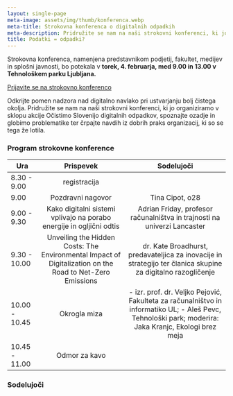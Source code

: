 ```yaml
---
layout: single-page
meta-image: assets/img/thumb/konferenca.webp
meta-title: Strokovna konferenca o digitalnih odpadkih
meta-description: Pridružite se nam na naši strokovni konferenci, ki jo organiziramo v sklopu akcije Očistimo Slovenijo digitalnih odpadkov, spoznajte ozadje in globimo problematike ter črpajte navdih iz dobrih praks organizacij, ki so se tega že lotila.
title: Podatki = odpadki?
---
```

Strokovna konferenca, namenjena predstavnikom podjetij, fakultet, medijev in splošni javnosti, bo potekala v **torek, 4. februarja, med 9.00 in 13.00 v Tehnološkem parku Ljubljana.**

<div class="btnpad">
<a class="button" href="https://docs.google.com/forms/d/1xJwZeN-cQ3w48IuZ-ql0Znc1J3enJJf1BdAy9Awi2fE/edit">Prijavite se na strokovno konferenco</a>
</div>

Odkrijte pomen nadzora nad digitalno navlako pri ustvarjanju bolj čistega okolja. Pridružite se nam na naši strokovni konferenci, ki jo organiziramo v sklopu akcije Očistimo Slovenijo digitalnih odpadkov, spoznajte ozadje in globimo problematike ter črpajte navdih iz dobrih praks organizacij, ki so se tega že lotila. 

### Program strokovne konference

| Ura          | Prispevek | Sodelujoči 
| ------------ | :---: | :----: 
| 8.30 - 9.00  | registracija |  
| 9.00   | Pozdravni nagovor | Tina Cipot, o28
| 9.00 - 9.30 | Kako digitalni sistemi vplivajo na porabo energije in ogljični odtis | Adrian Friday, profesor računalništva in trajnosti na univerzi Lancaster
| 9.30 - 10.00     | Unveiling the Hidden Costs: The Environmental Impact of Digitalization on the Road to Net-Zero Emissions | dr. Kate Broadhurst, predavateljica za inovacije in strategijo ter članica skupine za digitalno razogličenje 
| 10.00 - 10.45     | Okrogla miza | - izr. prof. dr. Veljko Pejović, Fakulteta za računalništvo in informatiko UL; - Aleš Pevc, Tehnološki park; moderira: Jaka Kranjc, Ekologi brez meja
| 10.45 - 11.00     | Odmor za kavo |

### Sodelujoči

